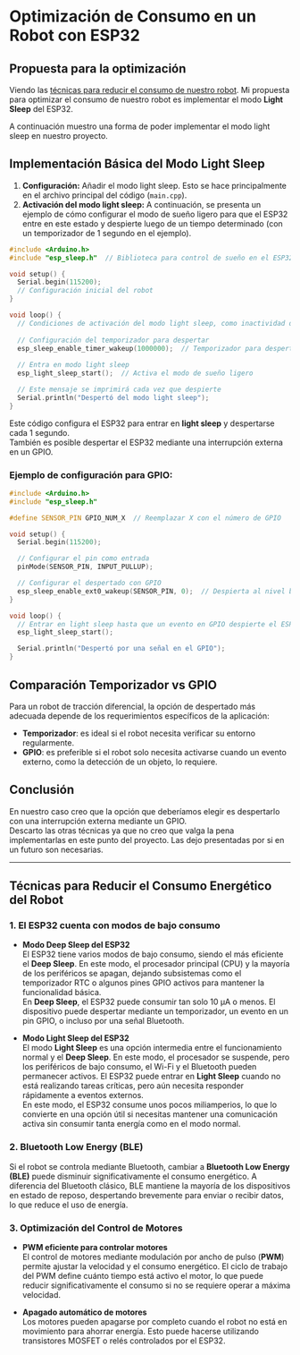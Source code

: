 # Optimización de Consumo en un Robot con ESP32

## Propuesta para la optimización
Viendo las [técnicas para reducir el consumo de nuestro robot](#técnicas-para-reducir-el-consumo-energético-del-robot). Mi propuesta para optimizar el consumo de nuestro robot es implementar el modo **Light Sleep** del ESP32.

A continuación muestro una forma de poder implementar el modo light sleep en nuestro proyecto.

## Implementación Básica del Modo Light Sleep
1. **Configuración:** Añadir el modo light sleep. Esto se hace principalmente en el archivo principal del código (`main.cpp`).
2. **Activación del modo light sleep:** A continuación, se presenta un ejemplo de cómo configurar el modo de sueño ligero para que el ESP32 entre en este estado y despierte luego de un tiempo determinado (con un temporizador de 1 segundo en el ejemplo).

```cpp
#include <Arduino.h>
#include "esp_sleep.h"  // Biblioteca para control de sueño en el ESP32

void setup() {
  Serial.begin(115200);
  // Configuración inicial del robot
}

void loop() {
  // Condiciones de activación del modo light sleep, como inactividad de sensores.
  
  // Configuración del temporizador para despertar
  esp_sleep_enable_timer_wakeup(1000000);  // Temporizador para despertar cada 1 segundo
  
  // Entra en modo light sleep
  esp_light_sleep_start();  // Activa el modo de sueño ligero

  // Este mensaje se imprimirá cada vez que despierte
  Serial.println("Despertó del modo light sleep");
}
```

Este código configura el ESP32 para entrar en **light sleep** y despertarse cada 1 segundo.  
También es posible despertar el ESP32 mediante una interrupción externa en un GPIO.

### Ejemplo de configuración para GPIO:

```cpp
#include <Arduino.h>
#include "esp_sleep.h"

#define SENSOR_PIN GPIO_NUM_X  // Reemplazar X con el número de GPIO

void setup() {
  Serial.begin(115200);

  // Configurar el pin como entrada
  pinMode(SENSOR_PIN, INPUT_PULLUP);

  // Configurar el despertado con GPIO
  esp_sleep_enable_ext0_wakeup(SENSOR_PIN, 0);  // Despierta al nivel bajo
}

void loop() {
  // Entrar en light sleep hasta que un evento en GPIO despierte el ESP32
  esp_light_sleep_start();

  Serial.println("Despertó por una señal en el GPIO");
}
```

## Comparación Temporizador vs GPIO
Para un robot de tracción diferencial, la opción de despertado más adecuada depende de los requerimientos específicos de la aplicación:

- **Temporizador**: es ideal si el robot necesita verificar su entorno regularmente.
- **GPIO**: es preferible si el robot solo necesita activarse cuando un evento externo, como la detección de un objeto, lo requiere.

## Conclusión
En nuestro caso creo que la opción que deberíamos elegir es despertarlo con una interrupción externa mediante un GPIO.  
Descarto las otras técnicas ya que no creo que valga la pena implementarlas en este punto del proyecto. Las dejo presentadas por si en un futuro son necesarias.

---

## Técnicas para Reducir el Consumo Energético del Robot

### 1. El ESP32 cuenta con modos de bajo consumo
- **Modo Deep Sleep del ESP32**  
  El ESP32 tiene varios modos de bajo consumo, siendo el más eficiente el **Deep Sleep**. En este modo, el procesador principal (CPU) y la mayoría de los periféricos se apagan, dejando subsistemas como el temporizador RTC o algunos pines GPIO activos para mantener la funcionalidad básica.  
  En **Deep Sleep**, el ESP32 puede consumir tan solo 10 µA o menos. El dispositivo puede despertar mediante un temporizador, un evento en un pin GPIO, o incluso por una señal Bluetooth.

- **Modo Light Sleep del ESP32**  
  El modo **Light Sleep** es una opción intermedia entre el funcionamiento normal y el **Deep Sleep**. En este modo, el procesador se suspende, pero los periféricos de bajo consumo, el Wi-Fi y el Bluetooth pueden permanecer activos. El ESP32 puede entrar en **Light Sleep** cuando no está realizando tareas críticas, pero aún necesita responder rápidamente a eventos externos.  
  En este modo, el ESP32 consume unos pocos miliamperios, lo que lo convierte en una opción útil si necesitas mantener una comunicación activa sin consumir tanta energía como en el modo normal.

### 2. Bluetooth Low Energy (BLE)
Si el robot se controla mediante Bluetooth, cambiar a **Bluetooth Low Energy (BLE)** puede disminuir significativamente el consumo energético. A diferencia del Bluetooth clásico, BLE mantiene la mayoría de los dispositivos en estado de reposo, despertando brevemente para enviar o recibir datos, lo que reduce el uso de energía.

### 3. Optimización del Control de Motores
- **PWM eficiente para controlar motores**  
  El control de motores mediante modulación por ancho de pulso (**PWM**) permite ajustar la velocidad y el consumo energético. El ciclo de trabajo del PWM define cuánto tiempo está activo el motor, lo que puede reducir significativamente el consumo si no se requiere operar a máxima velocidad.

- **Apagado automático de motores**  
  Los motores pueden apagarse por completo cuando el robot no está en movimiento para ahorrar energía. Esto puede hacerse utilizando transistores MOSFET o relés controlados por el ESP32.
